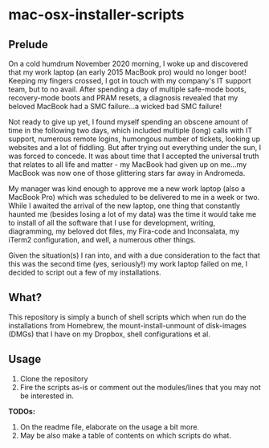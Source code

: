 # mac-osx-installer-scripts

## Prelude

On a cold humdrum November 2020 morning, I woke up and discovered that my work laptop (an early 2015 MacBook pro) would no longer boot! Keeping my fingers crossed, I got in touch with my company's IT support team, but to no avail. After spending a day of multiple safe-mode boots, recovery-mode boots and PRAM resets, a diagnosis revealed that my beloved MacBook had a SMC failure...a wicked bad SMC failure!

Not ready to give up yet, I found myself spending an obscene amount of time in the following two days, which included multiple (long) calls with IT support, numerous remote logins, humongous number of tickets, looking up websites and a lot of fiddling.  But after trying out everything under the sun, I was forced to concede. It was about time that I accepted the  universal truth that relates to all life and matter - my MacBook had given up on me...my MacBook was now one of those glittering stars far away in Andromeda. 

My manager was kind enough to approve me a new work laptop (also a MacBook Pro) which was scheduled to be delivered to me in a week or two. While I awaited the arrival of the new laptop, one thing that constantly haunted me (besides losing a lot of my data) was the time it would take me to install of all the software that I use for development, writing, diagramming, my beloved dot files, my Fira-code and Inconsalata, my iTerm2 configuration, and well, a numerous other things.

Given the situation(s) I ran into, and with a due consideration to the fact that this was the second time (yes, seriously!) my work laptop failed on me, I decided to script out a few of my installations.  

## What?

This repository is simply a bunch of shell scripts which when run do the installations from Homebrew, the mount-install-unmount of disk-images (DMGs) that I have on my Dropbox, shell configurations et al. 

## Usage

1. Clone the repository 
2. Fire the scripts as-is or comment out the modules/lines that you may not be interested in. 

**TODOs:** 

1. On the readme file, elaborate on the usage a bit more. 
2. May be also make a table of contents on which scripts do what. 

